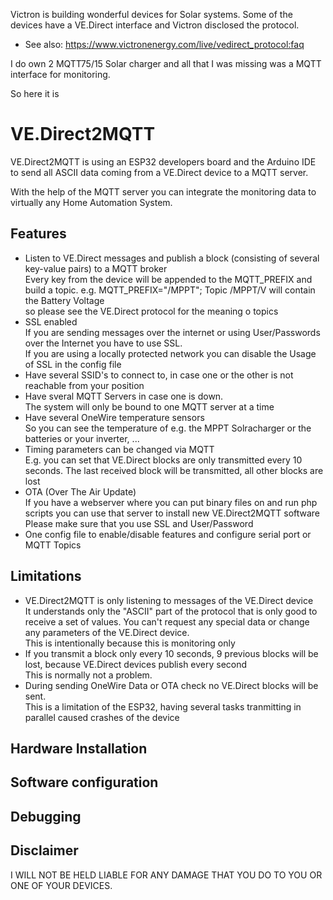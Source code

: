 
Victron is building wonderful devices for Solar systems.
Some of the devices have a VE.Direct interface and Victron disclosed the protocol.

- See also: https://www.victronenergy.com/live/vedirect_protocol:faq

I do own 2 MQTT75/15 Solar charger and all that I was missing was a MQTT interface for monitoring.

So here it is

# VE.Direct2MQTT

VE.Direct2MQTT is using an ESP32 developers board and the Arduino IDE to send all ASCII data coming from a VE.Direct device to a MQTT server.

With the help of the MQTT server you can integrate the monitoring data to virtually any Home Automation System.

## Features
- Listen to VE.Direct messages and publish a block (consisting of several key-value pairs) to a MQTT broker<br>Every key from the device will be appended to the MQTT_PREFIX and build a topic. e.g. MQTT_PREFIX="/MPPT"; Topic /MPPT/V will contain the Battery Voltage<br> so please see the VE.Direct protocol for the meaning o topics
- SSL enabled<br>If you are sending messages over the internet or using User/Passwords over the Internet you have to use SSL.<br>If you are using a locally protected network you can disable the Usage of SSL in the config file
- Have several SSID's to connect to, in case one or the other is not reachable from your position
- Have sveral MQTT Servers in case one is down.<br> The system will only be bound to one MQTT server at a time
- Have several OneWire temperature sensors<br>So you can see the temperature of e.g. the MPPT Solracharger or the batteries or your inverter, ...
- Timing parameters can be changed via MQTT<br>E.g. you can set that VE.Direct blocks are only transmitted every 10 seconds. The last received block will be transmitted, all other blocks are lost
- OTA (Over The Air Update)<br>If you have a webserver where you can put binary files on and run php scripts you can use that server to install new VE.Direct2MQTT software<br>Please make sure that you use SSL and User/Password
- One config file to enable/disable features and configure serial port or MQTT Topics


## Limitations
- VE.Direct2MQTT is only listening to messages of the VE.Direct device<br>It understands only the "ASCII" part of the protocol that is only good to receive a set of values. You can't request any special data or change any parameters of the VE.Direct device.<br>This is intentionally because this is monitoring only
- If you transmit a block only every 10 seconds, 9 previous blocks will be lost, because VE.Direct devices publish every second<br>This is normally not a problem.
- During sending OneWire Data or OTA check no VE.Direct blocks will be sent.<br>This is a limitation of the ESP32, having several tasks tranmitting in parallel caused crashes of the device

## Hardware Installation

## Software configuration

## Debugging

## Disclaimer
I WILL NOT BE HELD LIABLE FOR ANY DAMAGE THAT YOU DO TO YOU OR ONE OF YOUR DEVICES.